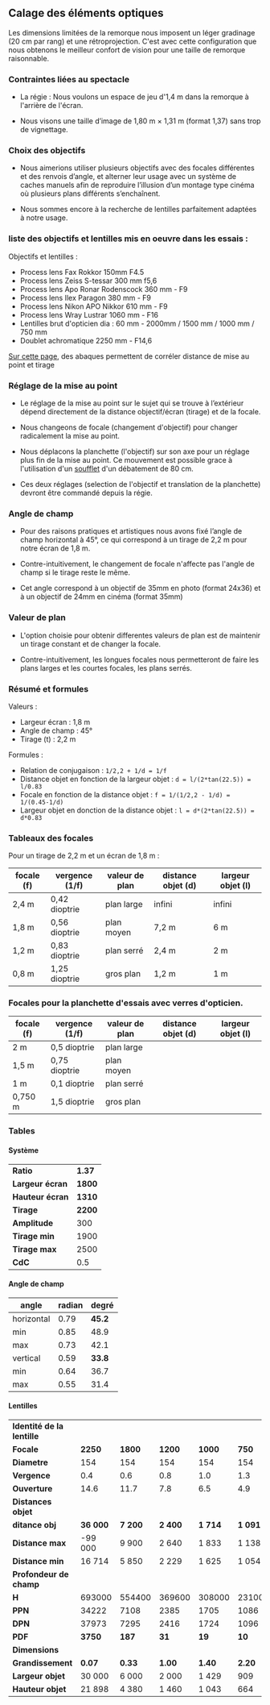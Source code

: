 
## Calage des éléments optiques

Les dimensions limitées de la remorque nous imposent un léger gradinage (20 cm par rang) et une rétroprojection. C'est avec cette configuration que nous obtenons le meilleur confort de vision pour une taille de remorque raisonnable.

### Contraintes liées au spectacle

- La régie : Nous voulons un espace de jeu d'1,4 m dans la remorque à l'arrière de l'écran.

- Nous visons une taille d’image de 1,80 m × 1,31 m (format 1,37) sans trop de vignettage.


### Choix des objectifs

- Nous aimerions utiliser plusieurs objectifs avec des focales différentes et des renvois d’angle, et alterner leur usage avec un système de caches manuels afin de reproduire l’illusion d’un montage type cinéma où plusieurs plans différents s’enchaînent.

- Nous sommes encore à la recherche de lentilles parfaitement adaptées à notre usage.


### liste des objectifs et lentilles mis en oeuvre dans les essais :

Objectifs et lentilles :

- Process lens Fax Rokkor 150mm F4.5
- Process lens Zeiss S-tessar 300 mm f5,6
- Process lens Apo Ronar Rodenscock 360 mm - F9
- Process lens Ilex Paragon 380 mm - F9 
- Process lens Nikon APO Nikkor 610 mm - F9
- Process lens Wray Lustrar 1060 mm - F16
- Lentilles brut d'opticien dia : 60 mm - 2000mm / 1500 mm / 1000 mm / 750 mm
- Doublet achromatique 2250 mm - F14,6


[Sur cette page](abaque.md), des abaques permettent de corréler distance de mise au point et tirage

### Réglage de la mise au point

- Le réglage de la mise au point sur le sujet qui se trouve à l’extérieur dépend directement de la distance objectif/écran (tirage) et de la focale.

- Nous changeons de focale (changement d'objectif) pour changer radicalement la mise au point.

- Nous déplacons la planchette (l'objectif) sur son axe pour un réglage plus fin de la mise au point. Ce mouvement est possible grace à l'utilisation d'un [soufflet](soufflet.md) d'un débatement de 80 cm.

- Ces deux réglages (selection de l'objectif et translation de la planchette) devront  être commandé depuis la régie.

### Angle de champ

- Pour des raisons pratiques et artistiques nous avons fixé l’angle de champ horizontal à 45°, ce qui correspond à un tirage de 2,2 m pour notre écran de 1,8 m.

- Contre-intuitivement, le changement de focale n'affecte pas l'angle de champ si le tirage reste le même.

- Cet angle correspond à un objectif de 35mm en photo (format 24x36) et à un objectif de 24mm en cinéma (format 35mm)

### Valeur de plan

- L'option choisie pour obtenir differentes valeurs de plan est de maintenir un tirage constant et de changer la focale.

- Contre-intuitivement, les longues focales nous permetteront de faire les plans larges et les courtes focales, les plans serrés.

### Résumé et formules

Valeurs :

- Largeur écran : 1,8 m
- Angle de champ : 45°
- Tirage (t) : 2,2 m

Formules :
- Relation de conjugaison : `1/2,2 + 1/d = 1/f`
- Distance objet en fonction de la largeur objet : `d = l/(2*tan(22.5)) = l/0.83`
- Focale en fonction de la distance objet : `f = 1/(1/2,2 - 1/d) = 1/(0.45-1/d)`
- Largeur objet en donction de la distance objet : `l = d*(2*tan(22.5)) =  d*0.83`

### Tableaux des focales

Pour un tirage de 2,2 m et un écran de 1,8 m :

| focale (f) | vergence (1/f)| valeur de plan  | distance objet (d) | largeur objet (l)|
|------------|---------------|-----------------|--------------------|------------------|
| 2,4 m      | 0,42 dioptrie | plan large      | infini             | infini           |
| 1,8 m      | 0,56 dioptrie |  plan moyen     | 7,2 m              | 6 m              |
| 1,2 m      | 0,83 dioptrie |  plan serré     | 2,4 m              | 2 m              |
| 0,8 m      | 1,25 dioptrie |  gros plan      | 1,2 m              | 1 m              |


### Focales pour la planchette d'essais avec verres d'opticien.

| focale (f) | vergence (1/f)| valeur de plan  | distance objet (d) | largeur objet (l)|
|------------|---------------|-----------------|--------------------|------------------|
| 2 m        | 0,5 dioptrie  |  plan large     |                    |                  |
| 1,5 m      | 0,75 dioptrie |  plan moyen     |                    |                  |
| 1 m        | 0,1 dioptrie  |  plan serré     |                    |                  |
| 0,750 m    | 1,5 dioptrie  |  gros plan      |                    |                  |




### Tables

#### Système

|                   |             |
|-------------------|-------------|
| **Ratio**         | **1.37**    |
| **Largeur écran** | **1800**    |
| **Hauteur écran** | **1310**    |
| **Tirage**        | **2200**    |
| **Amplitude**     | 300         |
| **Tirage min**    | 1900        |
| **Tirage max**    | 2500        |
| **CdC**           | 0.5         |

#### Angle de champ

| angle      | radian | degré    |
| ---------- | ------ | -------- |
| horizontal | 0.79   | **45.2** |
| min        | 0.85   | 48.9     |
| max        | 0.73   | 42.1     |
| vertical   | 0.59   | **33.8** |
| min        | 0.64   | 36.7     |
| max        | 0.55   | 31.4     |


#### Lentilles



|                             |            |           |           |           |           |
| --------------------------- | ---------- | --------- | --------- | --------- | --------- |
| **Identité de la lentille** |            |           |           |           |           |
| **Focale**                  | **2250**   | **1800**  | **1200**  | **1000**  | **750**   |
| **Diametre**                | 154        | 154       | 154       | 154       | 154       |
| **Vergence**                | 0.4        | 0.6       | 0.8       | 1.0       | 1.3       |
| **Ouverture**               | 14.6       | 11.7      | 7.8       | 6.5       | 4.9       |
| **Distances objet**         |            |           |           |           |           |
| **ditance obj**             | **36 000** | **7 200** | **2 400** | **1 714** | **1 091** |
| **Distance max**            | \-99 000   | 9 900     | 2 640     | 1 833     | 1 138     |
| **Distance min**            | 16 714     | 5 850     | 2 229     | 1 625     | 1 054     |
| **Profondeur de champ**     |            |           |           |           |           |
| **H**                       | 693000     | 554400    | 369600    | 308000    | 231000    |
| **PPN**                     | 34222      | 7108      | 2385      | 1705      | 1086      |
| **DPN**                     | 37973      | 7295      | 2416      | 1724      | 1096      |
| **PDF**                     | **3750**   | **187**   | **31**    | **19**    | **10**    |
| **Dimensions**              |            |           |           |           |           |
| **Grandissement**           | **0.07**   | **0.33**  | **1.00**  | **1.40**  | **2.20**  |
| **Largeur objet**           | 30 000     | 6 000     | 2 000     | 1 429     | 909       |
| **Hauteur objet**           | 21 898     | 4 380     | 1 460     | 1 043     | 664       |
